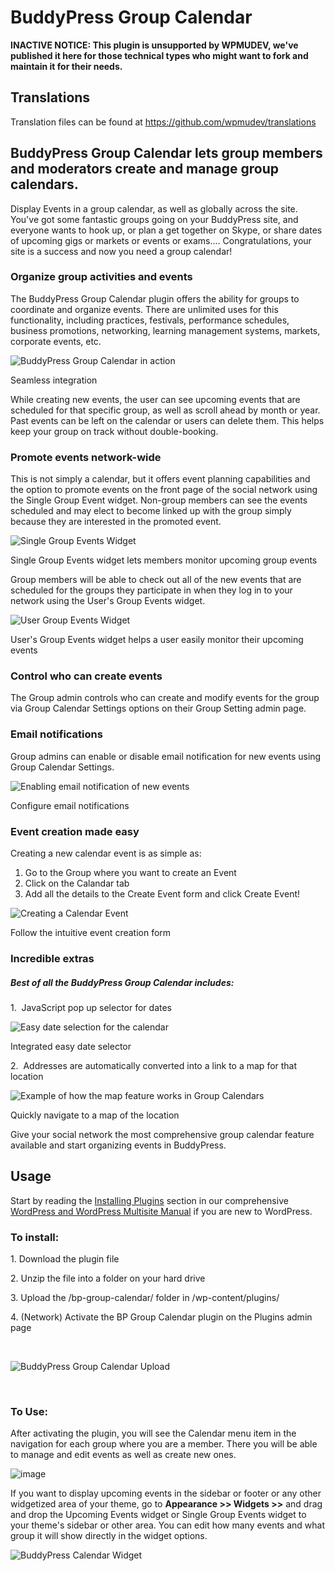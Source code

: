 # BuddyPress Group Calendar

**INACTIVE NOTICE: This plugin is unsupported by WPMUDEV, we've published it here for those technical types who might want to fork and maintain it for their needs.**

## Translations

Translation files can be found at https://github.com/wpmudev/translations

## BuddyPress Group Calendar lets group members and moderators create and manage group calendars.

Display Events in a group calendar, as well as globally across the site. You've got some fantastic groups going on your BuddyPress site, and everyone wants to hook up, or plan a get together on Skype, or share dates of upcoming gigs or markets or events or exams.... Congratulations, your site is a success and now you need a group calendar!

### Organize group activities and events

The BuddyPress Group Calendar plugin offers the ability for groups to coordinate and organize events. There are unlimited uses for this functionality, including practices, festivals, performance schedules, business promotions, networking, learning management systems, markets, corporate events, etc. 

![BuddyPress Group Calendar in action](http://premium.wpmudev.org/wp-content/uploads/2010/05/bpgroup61.jpg)

 Seamless integration

 While creating new events, the user can see upcoming events that are scheduled for that specific group, as well as scroll ahead by month or year. Past events can be left on the calendar or users can delete them. This helps keep your group on track without double-booking.

### Promote events network-wide

This is not simply a calendar, but it offers event planning capabilities and the option to promote events on the front page of the social network using the Single Group Event widget. Non-group members can see the events scheduled and may elect to become linked up with the group simply because they are interested in the promoted event. 

![Single Group Events Widget](http://premium.wpmudev.org/wp-content/uploads/2010/05/bpgroup68.jpg)

 Single Group Events widget lets members monitor upcoming group events

 Group members will be able to check out all of the new events that are scheduled for the groups they participate in when they log in to your network using the User's Group Events widget. 

![User Group Events Widget](http://premium.wpmudev.org/wp-content/uploads/2010/05/bpgroup67.jpg)

 User's Group Events widget helps a user easily monitor their upcoming events

### Control who can create events

The Group admin controls who can create and modify events for the group via Group Calendar Settings options on their Group Setting admin page.

### Email notifications

Group admins can enable or disable email notification for new events using Group Calendar Settings. 

![Enabling email notification of new events](http://premium.wpmudev.org/wp-content/uploads/2010/05/bpgroup73.jpg)

 Configure email notifications

### Event creation made easy

Creating a new calendar event is as simple as:

1.  Go to the Group where you want to create an Event
2.  Click on the Calandar tab
3.  Add all the details to the Create Event form and click Create Event!

![Creating a Calendar Event](http://premium.wpmudev.org/wp-content/uploads/2010/05/bpgroup70.jpg)

 Follow the intuitive event creation form

### Incredible extras

##### Best of all the BuddyPress Group Calendar includes:

1.  JavaScript pop up selector for dates 

![Easy date selection for the calendar](http://premium.wpmudev.org/wp-content/uploads/2010/05/bpgroup71.jpg)

 Integrated easy date selector

 2.  Addresses are automatically converted into a link to a map for that location 

![Example of how the map feature works in Group Calendars](http://premium.wpmudev.org/wp-content/uploads/2010/05/bpgroup72.jpg)

 Quickly navigate to a map of the location

 Give your social network the most comprehensive group calendar feature available and start organizing events in BuddyPress.

## Usage

Start by reading the [Installing Plugins](https://premium.wpmudev.org/wpmu-manual/installing-regular-plugins-on-wpmu/) section in our comprehensive [WordPress and WordPress Multisite Manual](https://premium.wpmudev.org/wpmu-manual/) if you are new to WordPress.

### To install:

1\. Download the plugin file

2\. Unzip the file into a folder on your hard drive

3\. Upload the /bp-group-calendar/ folder in /wp-content/plugins/

4\. (Network) Activate the BP Group Calendar plugin on the Plugins admin page

  

![BuddyPress Group Calendar Upload](https://premium.wpmudev.org/wp-content/uploads/2010/03/bpgroupcalendarinstall.jpg)

    

### To Use:

After activating the plugin, you will see the Calendar menu item in the navigation for each group where you are a member. There you will be able to manage and edit events as well as create new ones. 

![image](https://premium.wpmudev.org/wp-content/uploads/2010/03/createaneventsm.png)

 If you want to display upcoming events in the sidebar or footer or any other widgetized area of your theme, go to **Appearance >> Widgets >>** and drag and drop the Upcoming Events widget or Single Group Events widget to your theme's sidebar or other area. You can edit how many events and what group it will show directly in the widget options. 

![BuddyPress Calendar Widget](https://premium.wpmudev.org/wp-content/uploads/2009/11/capture4.jpg)


